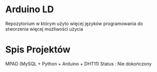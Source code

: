 # Arduino LD
Repozytorium w którym użyto więcej języków programowania do stworzenia więcej możliwości użycia
# Spis Projektów
MPAD (MySQL + Python + Arduino + DHT11) Status : Nie dokończony

